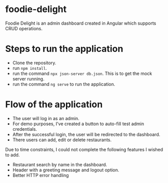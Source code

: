 # foodie-delight

Foodie Delight is an admin dashboard created in Angular which supports CRUD operations.

# Steps to run the application

- Clone the repository.
- run `npm install`.
- run the command `npx json-server db.json`. This is to get the mock server running.
- run the command `ng serve` to run the application.

# Flow of the application

- The user will log in as an admin.
- For demo purposes, I've created a button to auto-fill test admin credentials.
- After the successful login, the user will be redirected to the dashboard.
- There users can add, edit or delete restaurants.

Due to time constraints, I could not complete the following features I wished to add.

- Restaurant search by name in the dashboard.
- Header with a greeting message and logout option.
- Better HTTP error handling
